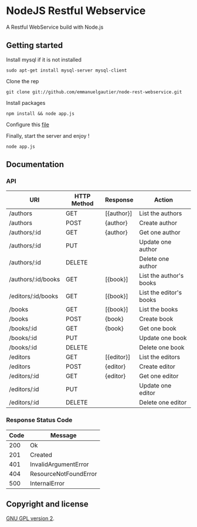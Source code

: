 NodeJS Restful Webservice
=========================

A Restful WebService build with Node.js

## Getting started

Install mysql if it is not installed
```
sudo apt-get install mysql-server mysql-client
```

Clone the rep
```
git clone git://github.com/emmanuelgautier/node-rest-webservice.git
```

Install packages
```
npm install && node app.js
```

Configure this [file](config/config.js)

Finally, start the server and enjoy !
```
node app.js
```

## Documentation

### API

URI                | HTTP Method | Response   | Action
------------------ | ----------- | ---------- | -------------
/authors           | GET         | [{author}] | List the authors
/authors           | POST        | {author}   | Create author
/authors/:id       | GET         | {author}   | Get one author
/authors/:id       | PUT         |            | Update one author
/authors/:id       | DELETE      |            | Delete one author
/authors/:id/books | GET         | [{book}]   | List the author's books
/editors/:id/books | GET         | [{book}]   | List the editor's books
/books             | GET         | [{book}]   | List the books
/books             | POST        | {book}     | Create book
/books/:id         | GET         | {book}     | Get one book
/books/:id         | PUT         |            | Update one book
/books/:id         | DELETE      |            | Delete one book
/editors           | GET         | [{editor}] | List the editors
/editors           | POST        | {editor}   | Create editor
/editors/:id       | GET         | {editor}   | Get one editor
/editors/:id       | PUT         |            | Update one editor
/editors/:id       | DELETE      |            | Delete one editor

### Response Status Code

Code | Message
---- | -------------
200  | Ok
201  | Created
401  | InvalidArgumentError
404  | ResourceNotFoundError
500  | InternalError

## Copyright and license

[GNU GPL version 2](LICENSE).
